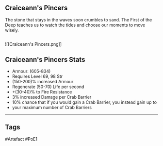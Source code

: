 ## Craiceann's Pincers
The stone that stays in the waves soon crumbles to sand.
The First of the Deep teaches us to watch the tides
and choose our moments to move wisely.
##
![[Craiceann's Pincers.png]]
## Craiceann's Pincers Stats
- Armour: (605-834)
- Requires Level 69, 98 Str
- (150-200)% increased Armour
- Regenerate (50-70) Life per second
- +(30-40)% to Fire Resistance
- 3% increased Damage per Crab Barrier
- 10% chance that if you would gain a Crab Barrier, you instead gain up to
- your maximum number of Crab Barriers


---
## Tags
#Artefact
#PoE1